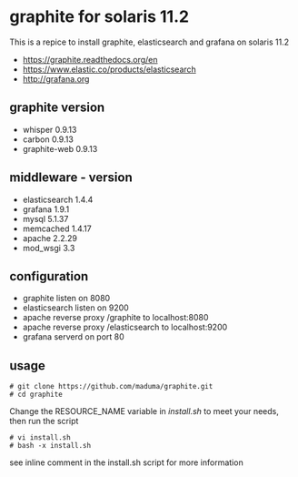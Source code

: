 # graphite for solaris 11.2
This is a repice to install graphite, elasticsearch and grafana on solaris 11.2
- https://graphite.readthedocs.org/en
- https://www.elastic.co/products/elasticsearch
- http://grafana.org

## graphite version
- whisper 0.9.13
- carbon 0.9.13
- graphite-web 0.9.13

## middleware - version
- elasticsearch 1.4.4
- grafana 1.9.1
- mysql 5.1.37
- memcached  1.4.17
- apache 2.2.29
- mod_wsgi 3.3

## configuration
- graphite listen on 8080
- elasticsearch listen on 9200
- apache reverse proxy /graphite to localhost:8080
- apache reverse proxy /elasticsearch to localhost:9200
- grafana serverd on port 80

## usage
    # git clone https://github.com/maduma/graphite.git
    # cd graphite

Change the RESOURCE_NAME variable in _install.sh_ to meet your needs, then run the script
   
    # vi install.sh
    # bash -x install.sh

see inline comment in the install.sh script for more information
